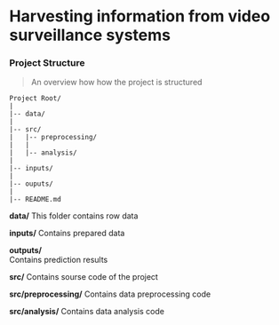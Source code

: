 Harvesting information from video surveillance systems
================================
### Project Structure
> An overview how how the project is structured

```
Project Root/
|
|-- data/
|   
|-- src/
|   |-- preprocessing/
|   |
|   |-- analysis/
|
|-- inputs/
|
|-- ouputs/
|
|-- README.md
```

**data/**
This folder contains row data

**inputs/**
Contains prepared data

**outputs/**  
Contains prediction results 

**src/**
Contains sourse code of the project

**src/preprocessing/**
Contains data preprocessing code

**src/analysis/**
Contains data analysis code